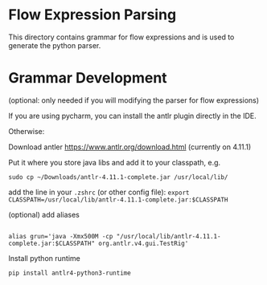 # Flow Expression Parsing

This directory contains grammar for flow expressions and is used to generate the python parser. 

# Grammar Development

(optional: only needed if you will modifying the parser for flow expressions)

If you are using pycharm, you can install the antlr plugin directly in the IDE. 

Otherwise: 

Download antler https://www.antlr.org/download.html (currently on 4.11.1)

Put it where you store java libs and add it to your classpath, e.g.

```sudo cp ~/Downloads/antlr-4.11.1-complete.jar /usr/local/lib/```

add the line in your `.zshrc` (or other config file):
```export CLASSPATH=/usr/local/lib/antlr-4.11.1-complete.jar:$CLASSPATH```

(optional) add aliases
```alias antlr4='java -Xmx500M -cp "/usr/local/lib/antlr-4.11.1-complete.jar:$CLASSPATH" org.antlr.v4.Tool'

alias grun='java -Xmx500M -cp "/usr/local/lib/antlr-4.11.1-complete.jar:$CLASSPATH" org.antlr.v4.gui.TestRig'
```
Install python runtime

```pip install antlr4-python3-runtime```

